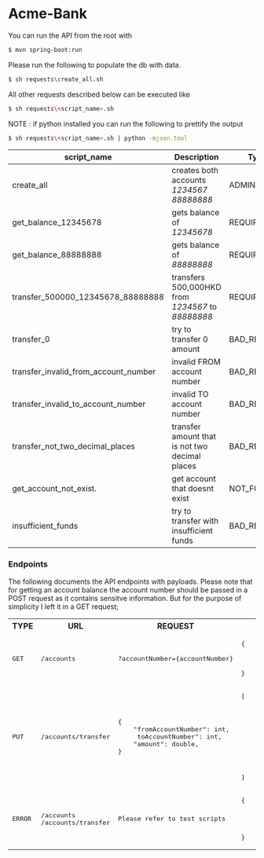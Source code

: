 

# Acme-Bank
You can run the API from the root with
```sh
$ mvn spring-boot:run
```
Please run the following to populate the db with data.
```sh
$ sh requests\create_all.sh
```

All other requests described below can be executed like
```sh
$ sh requests\<script_name>.sh
```
NOTE : if python installed you can run the following to prettify the output
```sh
$ sh requests\<script_name>.sh | python -mjson.tool
```

| script_name | Description | Type |
| ------ | ------ |------ |
| create_all | creates both accounts *1234567* *88888888*| ADMIN
| get_balance_12345678 | gets balance of *12345678*| REQUIREMENT
| get_balance_88888888 | gets balance of *88888888*| REQUIREMENT
| transfer_500000_12345678_88888888 | transfers 500,000HKD from *1234567* to *88888888*| REQUIREMENT
| transfer_0 | try to transfer 0 amount| BAD_REQUEST
| transfer_invalid_from_account_number | invalid FROM account number| BAD_REQUEST
| transfer_invalid_to_account_number | invalid TO account number| BAD_REQUEST
| transfer_not_two_decimal_places| transfer amount that is not two decimal places| BAD_REQUEST 
| get_account_not_exist.| get account that doesnt exist | NOT_FOUND
| insufficient_funds | try to transfer with insufficient funds | BAD_REQUEST



### Endpoints

The following documents the API endpoints with payloads. Please note that for getting an account balance the account number should be passed in a POST request as it contains sensitve information. But for the purpose of simplicity I left it in a GET request;
<table>
<tr>
<th>
TYPE
</th>
<th>
URL
</th>
<th>
REQUEST
</th>
<th>
RESPONSE
</th>
</tr>

<tr>

<td>
<pre>
<br/>GET<br/>
</pre>
</td>



<td>
<pre>
/accounts
</pre>
</td>
<td>
<pre>
?accountNumber={accountNumber}
</pre>
</td>
<td>
<pre>
{
    "accountNumber": int,
    "balance": double,
    "currency": string
}
</pre>
</td>

</tr>

<tr>

<td>
<pre>
<br/>PUT<br/>
</pre>
</td>



<td>
<pre>
/accounts/transfer
</pre>
</td>
<td>
<pre>
{
    "fromAccountNumber": int,
     toAccountNumber": int,
    "amount": double,
}
</pre>
</td>
<td>
<pre>
[
    {
        "accountNumber": int,
        "balance": double,
        "currency": string
    },
    {
        "accountNumber": int,
        "balance": double,
        "currency": string
    }
]
</pre>
</td>



</tr>

</tr>

<tr>

<td>
<pre>
<br/>ERROR<br/>
</pre>
</td>



<td>
<pre>
/accounts
/accounts/transfer
</pre>
</td>
<td>
<pre>
Please refer to test scripts
</pre>
</td>
<td>
<pre>
{
    "timestamp": "2019-01-17T16:12:45.977+0000",
    "status": 4xx / 5xx,
    "error": BAD_REQUEST/NOT_FOUND/INTERNAL
    "message": "error message",
}
</pre>
</td>



</tr>
